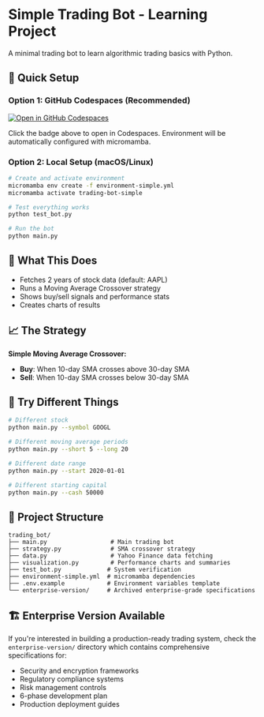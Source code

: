 # Simple Trading Bot - Learning Project

A minimal trading bot to learn algorithmic trading basics with Python.

## 🚀 Quick Setup

### Option 1: GitHub Codespaces (Recommended)
[![Open in GitHub Codespaces](https://github.com/codespaces/badge.svg)](https://codespaces.new/pgonzale60/trading_bot_simple)

Click the badge above to open in Codespaces. Environment will be automatically configured with micromamba.

### Option 2: Local Setup (macOS/Linux)
```bash
# Create and activate environment
micromamba env create -f environment-simple.yml
micromamba activate trading-bot-simple

# Test everything works
python test_bot.py

# Run the bot
python main.py
```

## 🎯 What This Does
- Fetches 2 years of stock data (default: AAPL)
- Runs a Moving Average Crossover strategy
- Shows buy/sell signals and performance stats
- Creates charts of results

## 📈 The Strategy
**Simple Moving Average Crossover:**
- **Buy**: When 10-day SMA crosses above 30-day SMA
- **Sell**: When 10-day SMA crosses below 30-day SMA

## 🧪 Try Different Things
```bash
# Different stock
python main.py --symbol GOOGL

# Different moving average periods
python main.py --short 5 --long 20

# Different date range
python main.py --start 2020-01-01

# Different starting capital
python main.py --cash 50000
```

## 📁 Project Structure
```
trading_bot/
├── main.py                  # Main trading bot
├── strategy.py              # SMA crossover strategy
├── data.py                  # Yahoo Finance data fetching
├── visualization.py         # Performance charts and summaries
├── test_bot.py             # System verification
├── environment-simple.yml  # micromamba dependencies
├── .env.example            # Environment variables template
└── enterprise-version/     # Archived enterprise-grade specifications
```

## 🏗️ Enterprise Version Available

If you're interested in building a production-ready trading system, check the `enterprise-version/` directory which contains comprehensive specifications for:
- Security and encryption frameworks
- Regulatory compliance systems
- Risk management controls
- 6-phase development plan
- Production deployment guides
